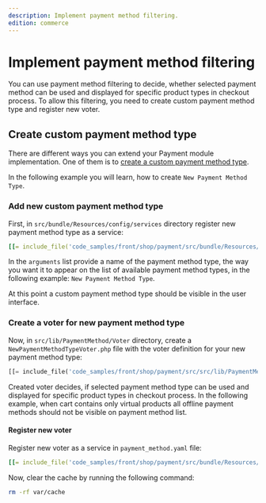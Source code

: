 ```yaml
---
description: Implement payment method filtering.
edition: commerce
---
```


# Implement payment method filtering

You can use payment method filtering to decide, whether selected payment method can be used and displayed for specific product types in checkout process.
To allow this filtering, you need to create custom payment method type and register new voter.

## Create custom payment method type

There are different ways you can extend your Payment module implementation. 
One of them is to [create a custom payment method type](extend_payment.md). 

In the following example you will learn, how to create `New Payment Method Type`.

### Add new custom payment method type

First, in `src/bundle/Resources/config/services` directory register new payment method type as a service:

``` yaml
[[= include_file('code_samples/front/shop/payment/src/bundle/Resources/config/services/payment_method.yaml', 0, 9) =]]
```

In the `arguments` list provide a name of the payment method type, the way you want it to appear on the list of available payment method types, in the following example: `New Payment Method Type`.

At this point a custom payment method type should be visible in the user interface.

### Create a voter for new payment method type

Now, in `src/lib/PaymentMethod/Voter` directory, create a `NewPaymentMethodTypeVoter.php` file with the voter definition for your new payment method type:

``` php
[[= include_file('code_samples/front/shop/payment/src/src/lib/PaymentMethod/Voter/NewPaymentMethodTypeVoter.php') =]]
```

Created voter decides, if selected payment method type can be used and displayed for specific product types in checkout process.
In the following example, when cart contains only virtual products all offline payment methods should not be visible on payment method list.

#### Register new voter

Register new voter as a service in `payment_method.yaml` file:

``` yaml
[[= include_file('code_samples/front/shop/payment/src/bundle/Resources/config/services/payment_method.yaml', 10, 13) =]]
```

Now, clear the cache by running the following command:

``` bash
rm -rf var/cache
```



